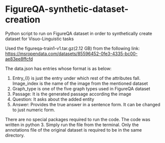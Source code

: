 # FigureQA-synthetic-dataset-creation
Python script to run on FigureQA dataset in order to synthetically create dataset for Visuo-Linguistic tasks

Used the figureqa-train1-v1.tar.gz(2.12 GB) from the following link:
https://msropendata.com/datasets/85596452-0fe3-4335-bc00-ae83ee8ffcfd

The data.json has entries whose format is as below:

1) Entry_{I} is just the entry under which rest of the attributes fall. Image_index is the name of the image from the mentioned dataset
2) Graph_type is one of the five graph types used in FigureQA dataset
3) Passage: It is the generated passage according the image
4) Question: It asks about the added entity
5) Answer: Provides the true answer in a sentence form. It can be changed to just numeric form.

There are no special packages required to run the code. The code was written in python 3. Simply run the file from the terminal. Only the annotations file of the original dataset is required to be in the same directory.
